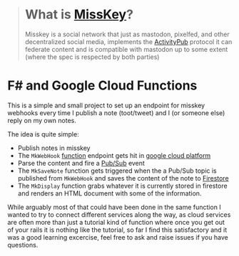 [misskey]: https://https://github.com/misskey-dev/misskey
[twitter]: https://twitter.com
[activitypub]: https://activitypub.rocks/
[google cloud platform]: https://cloud.google.com
[function]: https://cloud.google.com/functions/docs/create-deploy-gcloud#functions-prepare-environment-csharp
[pub/sub]: https://cloud.google.com/pubsub/docs/publish-receive-messages-client-library?hl=en#pubsub-client-libraries-csharp
[firestore]: https://firebase.google.com/docs/firestore/query-data/get-data#c

> # What is [MissKey]?
>
> Misskey is a social network that just as mastodon, pixelfed, and other decentralized social media, implements the [ActivityPub] protocol
> it can federate content and is compatible with mastodon up to some extent (where the spec is respected by both parties)

# F# and Google Cloud Functions

This is a simple and small project to set up an endpoint for misskey webhooks every time I publish a note (toot/tweet) and I (or someone else) reply on my own notes.

The idea is quite simple:

- Publish notes in misskey
- The `MkWebHook` [function] endpoint gets hit in [google cloud platform]
- Parse the content and fire a [Pub/Sub] event
- The `MkSaveNote` function gets triggered when the a Pub/Sub topic is published from `MkWebHook` and saves the content of the note to [Firestore]
- The `MkDisplay` function grabs whatever it is currently stored in firestore and renders an HTML document with some of the information.

While arguably most of that could have been done in the same function I wanted to try to connect different services along the way, as cloud services are often more than just a tutorial kind of function where once you get out of your rails it is nothing like the tutorial, so far I find this satisfactory and it was a good learning excercise, feel free to ask and raise issues if you have questions.

